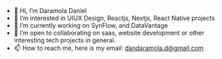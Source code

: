 - 👋 Hi, I’m Daramola Daniel
- 👀 I’m interested in UIUX Design, Reactjs, Nextjs, React Native projects 
- 🌱 I’m currently working on SynFlow, and DataVantage
- 💞️ I’m open to collaborating on saas, website development or other interesting tech projects in general.
- 📫 How to reach me, here is my email: dandaramola.d@gmail.com

<!---
DaramolaD/DaramolaD is a ✨ special ✨ repository because its `README.md` (this file) appears on your GitHub profile.
You can click the Preview link to take a look at your changes.
--->

